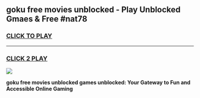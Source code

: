 
## goku free movies unblocked - Play Unblocked Gmaes & Free #nat78
<h3>
<a href="https://news.freeplayer.one?title=goku_free_movies_unblocked&ref=24F">CLICK TO PLAY</a></h3>
<hr>

<h3>
<a href="https://news.freeplayer.one?title=goku_free_movies_unblocked&ref=24F">CLICK 2 PLAY</a>
  
</h3>

<a href="https://news.freeplayer.one?title=goku_free_movies_unblocked&ref=24F/"><img src="https://clearcache.store/games.png"></a>


**goku free movies unblocked games unblocked: Your Gateway to Fun and Accessible Online Gaming**
